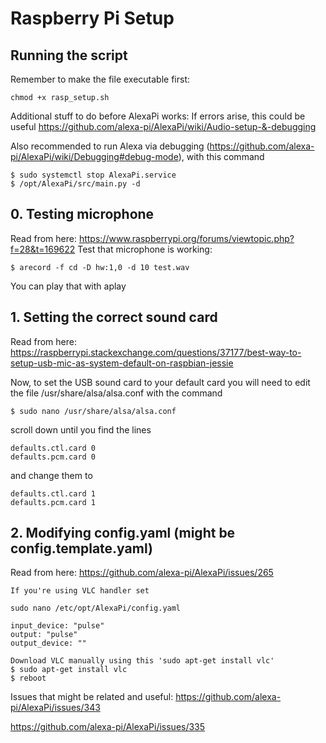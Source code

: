 # Raspberry Pi Setup
## Running the script
Remember to make the file executable first:
```
chmod +x rasp_setup.sh
```

Additional stuff to do before AlexaPi works:
If errors arise, this could be useful https://github.com/alexa-pi/AlexaPi/wiki/Audio-setup-&-debugging

Also recommended to run Alexa via debugging (https://github.com/alexa-pi/AlexaPi/wiki/Debugging#debug-mode), with this command
```
$ sudo systemctl stop AlexaPi.service
$ /opt/AlexaPi/src/main.py -d
```

## 0. Testing microphone ##

Read from here:
https://www.raspberrypi.org/forums/viewtopic.php?f=28&t=169622
Test that microphone is working:
```
$ arecord -f cd -D hw:1,0 -d 10 test.wav
```
You can play that with aplay


## 1. Setting the correct sound card ##

Read from here:
https://raspberrypi.stackexchange.com/questions/37177/best-way-to-setup-usb-mic-as-system-default-on-raspbian-jessie

Now, to set the USB sound card to your default card you will need to edit the file /usr/share/alsa/alsa.conf with the command 
```
$ sudo nano /usr/share/alsa/alsa.conf 
```
scroll down until you find the lines
```
defaults.ctl.card 0
defaults.pcm.card 0
```
and change them to
```
defaults.ctl.card 1
defaults.pcm.card 1
```


## 2. Modifying config.yaml (might be config.template.yaml) ##
Read from here:
https://github.com/alexa-pi/AlexaPi/issues/265


    If you're using VLC handler set

    sudo nano /etc/opt/AlexaPi/config.yaml

    input_device: "pulse"
    output: "pulse"
    output_device: ""

    Download VLC manually using this 'sudo apt-get install vlc'
    $ sudo apt-get install vlc
    $ reboot



Issues that might be related and useful:
https://github.com/alexa-pi/AlexaPi/issues/343

https://github.com/alexa-pi/AlexaPi/issues/335
